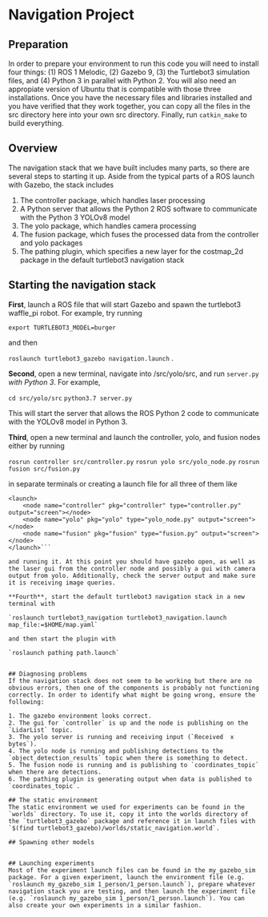 # Navigation Project

## Preparation
In order to prepare your environment to run this code you will need to install four things: (1) ROS 1 Melodic, (2) Gazebo 9, (3) the Turtlebot3 simulation files, and (4) Python 3 in parallel with Python 2. You will also need an appropiate version of Ubuntu that is compatible with those three installations. Once you have the necessary files and libraries installed and you have verified that they work together, you can copy all the files in the src directory here into your own src directory. Finally, run `catkin_make` to build everything.

## Overview
The navigation stack that we have built includes many parts, so there are several steps to starting it up. Aside from the typical parts of a ROS launch with Gazebo, the stack includes
1. The controller package, which handles laser processing
2. A Python server that allows the Python 2 ROS software to communicate with the Python 3 YOLOv8 model
3. The yolo package, which handles camera processing
4. The fusion package, which fuses the processed data from the controller and yolo packages
5. The pathing plugin, which specifies a new layer for the costmap_2d package in the default turtlebot3 navigation stack

## Starting the navigation stack
**First**, launch a ROS file that will start Gazebo and spawn the turtlebot3 waffle_pi robot. For example, try running

`export TURTLEBOT3_MODEL=burger`

and then

`roslaunch turtlebot3_gazebo navigation.launch`
.

**Second**, open a new terminal, navigate into /src/yolo/src, and run `server.py` *with Python 3*. For example,

`cd src/yolo/src`
`python3.7 server.py`

This will start the server that allows the ROS Python 2 code to communicate with the YOLOv8 model in Python 3.


**Third**, open a new terminal and launch the controller, yolo, and fusion nodes either by running

`rosrun controller src/controller.py`
`rosrun yolo src/yolo_node.py`
`rosrun fusion src/fusion.py`

in separate terminals or creating a launch file for all three of them like 

```
<launch>
	<node name="controller" pkg="controller" type="controller.py" output="screen"></node>
	<node name="yolo" pkg="yolo" type="yolo_node.py" output="screen"></node>
	<node name="fusion" pkg="fusion" type="fusion.py" output="screen"></node>
</launch>```

and running it. At this point you should have gazebo open, as well as the laser gui from the controller node and possibly a gui with camera output from yolo. Additionally, check the server output and make sure it is receiving image queries. 

**Fourth**, start the default turtlebot3 navigation stack in a new terminal with 

`roslaunch turtlebot3_navigation turtlebot3_navigation.launch map_file:=$HOME/map.yaml`

and then start the plugin with 

`roslaunch pathing path.launch`


## Diagnosing problems
If the navigation stack does not seem to be working but there are no obvious errors, then one of the components is probably not functioning correctly. In order to identify what might be going wrong, ensure the following:

1. The gazebo environment looks correct.
2. The gui for `controller` is up and the node is publishing on the `LidarList` topic.
3. The yolo server is running and receiving input (`Received  x  bytes`).
4. The yolo node is running and publishing detections to the `object_detection_results` topic when there is something to detect.
5. The fusion node is running and is publishing to `coordinates_topic` when there are detections.
6. The pathing plugin is generating output when data is published to `coordinates_topic`.

## The static environment
The static environment we used for experiments can be found in the `worlds` directory. To use it, copy it into the worlds directory of the `turtlebot3_gazebo` package and reference it in launch files with `$(find turtlebot3_gazebo)/worlds/static_navigation.world`. 

## Spawning other models


## Launching experiments
Most of the experiment launch files can be found in the my_gazebo_sim package. For a given experiment, launch the environment file (e.g. `roslaunch my_gazebo_sim 1_person/1_person.launch`), prepare whatever navigation stack you are testing, and then launch the experiment file (e.g. `roslaunch my_gazebo_sim 1_person/1_person.launch`). You can also create your own experiments in a similar fashion. 
